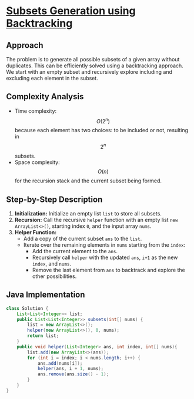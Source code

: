 
# [Subsets Generation using Backtracking](https://leetcode.com/problems/subsets/description/?envType=daily-question&envId=2024-05-21)

## Approach
The problem is to generate all possible subsets of a given array without duplicates. This can be efficiently solved using a backtracking approach. We start with an empty subset and recursively explore including and excluding each element in the subset.

## Complexity Analysis
- Time complexity: $$O(2^n)$$ because each element has two choices: to be included or not, resulting in $$2^n$$ subsets.
- Space complexity: $$O(n)$$ for the recursion stack and the current subset being formed.

## Step-by-Step Description
1. **Initialization:** Initialize an empty list `list` to store all subsets.
2. **Recursion:** Call the recursive `helper` function with an empty list `new ArrayList<>()`, starting index `0`, and the input array `nums`.
3. **Helper Function:**
   - Add a copy of the current subset `ans` to the `list`.
   - Iterate over the remaining elements in `nums` starting from the `index`:
     - Add the current element to the `ans`.
     - Recursively call `helper` with the updated `ans`, `i+1` as the new `index`, and `nums`.
     - Remove the last element from `ans` to backtrack and explore the other possibilities.

## Java Implementation
```java
class Solution {
    List<List<Integer>> list;
    public List<List<Integer>> subsets(int[] nums) {
        list = new ArrayList<>();
        helper(new ArrayList<>(), 0, nums);
        return list;
    }
    public void helper(List<Integer> ans, int index, int[] nums){
        list.add(new ArrayList<>(ans));
        for (int i = index; i < nums.length; i++) {
            ans.add(nums[i]);
            helper(ans, i + 1, nums);
            ans.remove(ans.size() - 1);
        }
    }
}
```
